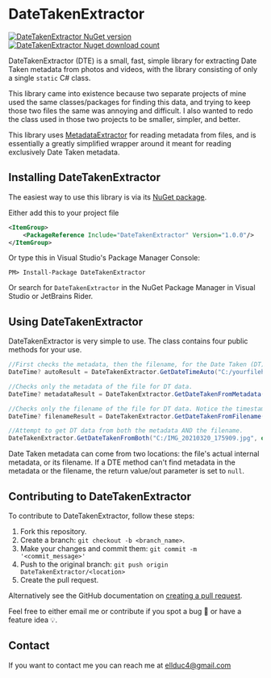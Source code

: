 # DateTakenExtractor

[![DateTakenExtractor NuGet version](https://img.shields.io/nuget/v/DateTakenExtractor)](https://www.nuget.org/packages/DateTakenExtractor/)
[![DateTakenExtractor Nuget download count](https://img.shields.io/nuget/dt/DateTakenExtractor)](https://www.nuget.org/packages/DateTakenExtractor/)

DateTakenExtractor (DTE) is a small, fast, simple library for extracting Date Taken metadata from photos and videos, with the library consisting of only a single ```static``` C# class.

This library came into existence because two separate projects of mine used the same classes/packages for finding this data, and trying to keep those two files the same was annoying and difficult. I also wanted to redo the class used in those two projects to be smaller, simpler, and better.

This library uses [MetadataExtractor](https://github.com/drewnoakes/metadata-extractor-dotnet) for reading metadata from files, and is essentially a greatly simplified wrapper around it meant for reading exclusively Date Taken metadata.

## Installing DateTakenExtractor
The easiest way to use this library is via its [NuGet package](https://www.nuget.org/packages/DateTakenExtractor/).

Either add this to your project file
```xml
<ItemGroup>
    <PackageReference Include="DateTakenExtractor" Version="1.0.0"/>
</ItemGroup>
```

Or type this in Visual Studio's Package Manager Console:
```
PM> Install-Package DateTakenExtractor
```

Or search for `DateTakenExtractor` in the NuGet Package Manager in Visual Studio or JetBrains Rider.

## Using DateTakenExtractor
DateTakenExtractor is very simple to use. The class contains four public methods for your use.

```c#
//First checks the metadata, then the filename, for the Date Taken (DT) data.
DateTime? autoResult = DateTakenExtractor.GetDateTimeAuto("C:/yourfilehere.jpg", out DateTakenSrc dateTakenSrc);

//Checks only the metadata of the file for DT data.
DateTime? metadataResult = DateTakenExtractor.GetDateTakenFromMetadata("C:/yourfilehere.jpg");

//Checks only the filename of the file for DT data. Notice the timestamp pattern ↓ in the filename
DateTime? filenameResult = DateTakenExtractor.GetDateTakenFromFilename("C:/IMG_20210320_175909.jpg");

//Attempt to get DT data from both the metadata AND the filename.
DateTakenExtractor.GetDateTakenFromBoth("C:/IMG_20210320_175909.jpg", out DateTime? metadataDT, out DateTime? filenameDT);
```

Date Taken metadata can come from two locations: the file's actual internal metadata, or its filename. If a DTE method can't find metadata in the metadata or the filename, the return value/out parameter is set to `null`.

## Contributing to DateTakenExtractor
To contribute to DateTakenExtractor, follow these steps:

1. Fork this repository.
2. Create a branch: `git checkout -b <branch_name>`.
3. Make your changes and commit them: `git commit -m '<commit_message>'`
4. Push to the original branch: `git push origin DateTakenExtractor/<location>`
5. Create the pull request.

Alternatively see the GitHub documentation on [creating a pull request](https://help.github.com/en/github/collaborating-with-issues-and-pull-requests/creating-a-pull-request).

Feel free to either email me or contribute if you spot a bug 🐛 or have a feature idea 💡.

## Contact
If you want to contact me you can reach me at ellduc4@gmail.com